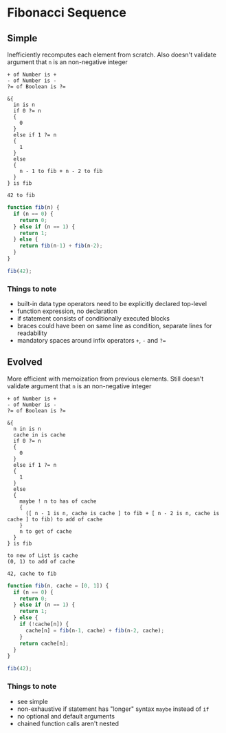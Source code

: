 # Fibonacci Sequence



## Simple

Inefficiently recomputes each element from scratch. Also doesn't validate argument that `n` is an non-negative integer

```
+ of Number is +
- of Number is -
?= of Boolean is ?=

&{
  in is n
  if 0 ?= n
  {
    0
  }
  else if 1 ?= n
  {
    1
  }
  else
  {
    n - 1 to fib + n - 2 to fib
  }
} is fib

42 to fib
```

```js
function fib(n) {
  if (n == 0) {
    return 0;
  } else if (n == 1) {
    return 1;
  } else {
    return fib(n-1) + fib(n-2);
  }
}

fib(42);
```

### Things to note

- built-in data type operators need to be explicitly declared top-level
- function expression, no declaration
- if statement consists of conditionally executed blocks
- braces could have been on same line as condition, separate lines for readability
- mandatory spaces around infix operators `+`, `-` and `?=`



## Evolved

More efficient with memoization from previous elements. Still doesn't validate argument that `n` is an non-negative integer

```
+ of Number is +
- of Number is -
?= of Boolean is ?=

&{
  n in is n
  cache in is cache
  if 0 ?= n
  {
    0
  }
  else if 1 ?= n
  {
    1
  }
  else
  {
    maybe ! n to has of cache
    {
      ([ n - 1 is n, cache is cache ] to fib + [ n - 2 is n, cache is cache ] to fib) to add of cache
    }
    n to get of cache
  }
} is fib

to new of List is cache
(0, 1) to add of cache

42, cache to fib
```

```js
function fib(n, cache = [0, 1]) {
  if (n == 0) {
    return 0;
  } else if (n == 1) {
    return 1;
  } else {
    if (!cache[n]) {
      cache[n] = fib(n-1, cache) + fib(n-2, cache);
    }
    return cache[n];
  }
}

fib(42);
```

### Things to note

- see simple
- non-exhaustive if statement has "longer" syntax `maybe` instead of `if`
- no optional and default arguments
- chained function calls aren't nested